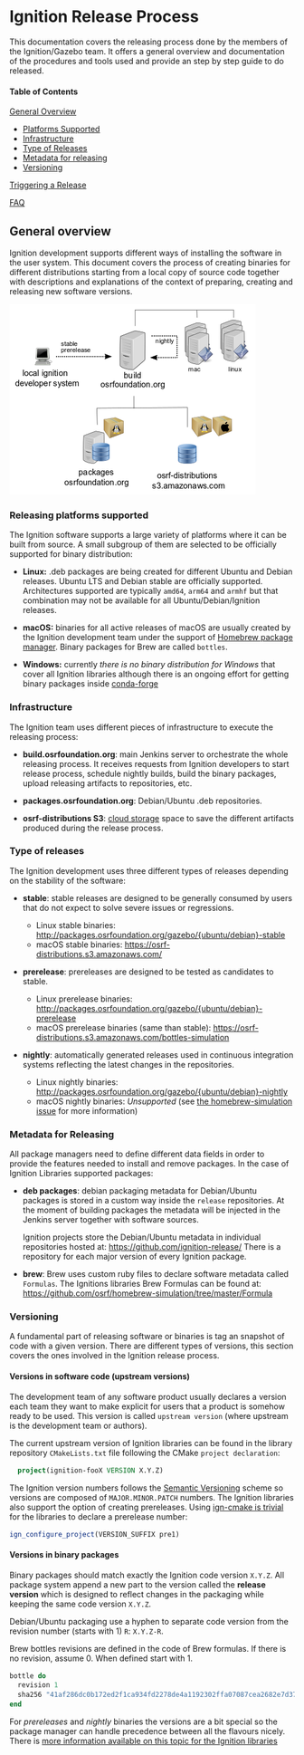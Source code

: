 # Ignition Release Process

This documentation covers the releasing process done by the members of the
Ignition/Gazebo team. It offers a general overview and documentation of the
procedures and tools used and provide an step by step guide to do released.

#### Table of Contents

[General Overview](#general-overview)
  * [Platforms Supported](#releasing-platforms-supported)
  * [Infrastructure](#infrastructure)
  * [Type of Releases](#type-of-releases)
  * [Metadata for releasing](#metadata-for-releasing)
  * [Versioning](#versioning)

[Triggering a Release](#)

[FAQ](#faq)

## General overview

Ignition development supports different ways of installing the software in the
user system. This document covers the process of creating binaries for different
distributions starting from a local copy of source code together with
descriptions and explanations of the context of preparing, creating and releasing
new software versions.

![general releasing context](releasing/images/general_context.png)

### Releasing platforms supported

The Ignition software supports a large variety of platforms where it can be
built from source. A small subgroup of them are selected to be officially
supported for binary distribution:

 * **Linux:** .deb packages are being created for different Ubuntu and Debian
   releases. Ubuntu LTS and Debian stable are officially supported.
   Architectures supported are typically `amd64`, `arm64` and `armhf` but that
   combination may not be available for all Ubuntu/Debian/Ignition releases.

 * **macOS:** binaries for all active releases of macOS are usually created by
   the Ignition development team under the support of
   [Homebrew package manager](https://brew.sh/). Binary packages for Brew are
   called `bottles`.

 * **Windows:** currently *there is no binary distribution for Windows* that cover
   all Ignition libraries although there is an ongoing effort for getting
   binary packages inside
   [conda-forge](https://github.com/conda-forge/staged-recipes/issues/13551)

### Infrastructure

The Ignition team uses different pieces of infrastructure to execute the
releasing process:

 * **build.osrfoundation.org**: main Jenkins server to orchestrate the whole
   releasing process. It receives requests from Ignition developers to start
   release process, schedule nightly builds, build the binary packages,
   upload releasing artifacts to repositories, etc.

 * **packages.osrfoundation.org**: Debian/Ubuntu .deb repositories.

 * **osrf-distributions S3**: [cloud storage](https://osrf-distributions.s3.amazonaws.com/bottles-simulation)
   space to save the different artifacts produced during the release process.

### Type of releases

The Ignition development uses three different types of releases depending on the
stability of the software:

 * **stable**: stable releases are designed to be generally consumed by users
   that do not expect to solve severe issues or regressions.
   * Linux stable binaries:
     http://packages.osrfoundation.org/gazebo/{ubuntu/debian}-stable
   * macOS stable binaries:
     https://osrf-distributions.s3.amazonaws.com/

 * **prerelease**: prereleases are designed to be tested as candidates to
   stable.
   * Linux prerelease binaries:
     http://packages.osrfoundation.org/gazebo/{ubuntu/debian}-prerelease
   * macOS prerelease binaries (same than stable):
     https://osrf-distributions.s3.amazonaws.com/bottles-simulation

 * **nightly**: automatically generated releases used in continuous integration
   systems reflecting the latest changes in the repositories.
   * Linux nightly binaries:
     http://packages.osrfoundation.org/gazebo/{ubuntu/debian}-nightly
   * macOS nightly binaries:
     *Unsupported* (see [the homebrew-simulation issue](https://github.com/osrf/homebrew-simulation/issues/1314) 
     for more information)

### Metadata for Releasing

All package managers need to define different data fields in order to provide
the features needed to install and remove packages. In the case of Ignition
Libraries supported packages:

 * **deb packages**: debian packaging metadata for Debian/Ubuntu packages is
     stored in a custom way inside the `release` repositories. At the moment of
     building packages the metadata will be injected in the Jenkins server
     together with software sources.

     Ignition projects store the Debian/Ubuntu metadata in individual
     repositories hosted at: https://github.com/ignition-release/ There is a
     repository for each major version of every Ignition package.


 * **brew**: Brew uses custom ruby files to declare software metadata called
     `Formulas`. The Ignitions libraries Brew Formulas can be found at:
     https://github.com/osrf/homebrew-simulation/tree/master/Formula


### Versioning

A fundamental part of releasing software or binaries is tag an snapshot of code
with a given version. There are different types of versions, this section covers
the ones involved in the Ignition release process.

#### Versions in software code (upstream versions)

The development team of any software product usually declares a version each
team they want to make explicit for users that a product is somehow ready to be
used. This version is called `upstream version` (where upstream is the
development team or authors).

The current upstream version of Ignition libraries can be found in the library repository
`CMakeLists.txt` file following the CMake `project declaration`:

```cmake
  project(ignition-fooX VERSION X.Y.Z)
```

The Ignition version numbers follows the [Semantic
Versioning](https://semver.org/) scheme so versions are composed of
`MAJOR.MINOR.PATCH` numbers. The Ignition libraries also support the option of
creating prereleases. Using [ign-cmake is
trivial](https://github.com/ignitionrobotics/ign-cmake/blob/ign-cmake2/examples/prerelease/CMakeLists.txt#L4)
for the libraries to declare a prerelease number:

```cmake
ign_configure_project(VERSION_SUFFIX pre1)
```

#### Versions in binary packages

Binary packages should match exactly the Ignition code version `X.Y.Z`. All
package system append a new part to the version called the **release version**
which is designed to reflect changes in the packaging while keeping the same
code version `X.Y.Z`.

Debian/Ubuntu packaging use a hyphen to separate code version from the revision
number (starts with 1) `R`: `X.Y.Z-R`.

Brew bottles revisions are defined in the code of Brew formulas. If there is no
revision, assume 0. When defined start with 1.

```ruby
bottle do
  revision 1
  sha256 "41af286dc0b172ed2f1ca934fd2278de4a1192302ffa07087cea2682e7d372e3" => :blah
end
```

For *prereleases* and *nightly* binaries the versions are a bit special so the
package manager can handle precedence between all the flavours nicely. There is
[more information available on this topic for the Ignition
libraries](releasing/versioning_pre_nightly.md)
